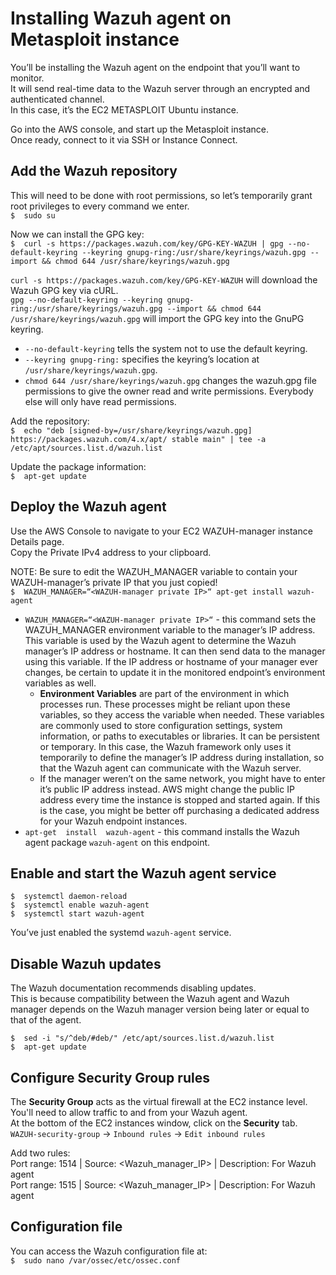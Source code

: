 # Installing Wazuh agent on Metasploit instance

You’ll be installing the Wazuh agent on the endpoint that you’ll want to monitor.<br>
It will send real-time data to the Wazuh server through an encrypted and authenticated channel.<br>
In this case, it’s the EC2 METASPLOIT Ubuntu instance.

Go into the AWS console, and start up the Metasploit instance.<br>
Once ready, connect to it via SSH or Instance Connect.<br>

## Add the Wazuh repository
This will need to be done with root permissions, so let’s temporarily grant root privileges to every command we enter.<br>
`$  sudo su`

Now we can install the GPG key:<br>
`$  curl -s https://packages.wazuh.com/key/GPG-KEY-WAZUH | gpg --no-default-keyring --keyring gnupg-ring:/usr/share/keyrings/wazuh.gpg --import && chmod 644 /usr/share/keyrings/wazuh.gpg`

`curl -s https://packages.wazuh.com/key/GPG-KEY-WAZUH`  will download the Wazuh GPG key via cURL.<br>
`gpg --no-default-keyring --keyring gnupg-ring:/usr/share/keyrings/wazuh.gpg --import && chmod 644 /usr/share/keyrings/wazuh.gpg`  will import the GPG key into the GnuPG keyring. <br>
* `--no-default-keyring`  tells the system not to use the default keyring.
* `--keyring gnupg-ring:`  specifies the keyring’s location at  `/usr/share/keyrings/wazuh.gpg`.
* `chmod 644 /usr/share/keyrings/wazuh.gpg`  changes the wazuh.gpg file permissions to give the owner read and write permissions. Everybody else will only have read permissions.

Add the repository:<br>
`$  echo "deb [signed-by=/usr/share/keyrings/wazuh.gpg] https://packages.wazuh.com/4.x/apt/ stable main" | tee -a /etc/apt/sources.list.d/wazuh.list`

Update the package information:<br>
`$  apt-get update`

## Deploy the Wazuh agent
Use the AWS Console to navigate to your EC2 WAZUH-manager instance Details page.<br>
Copy the  Private IPv4 address  to your clipboard.<br>

NOTE: Be sure to edit the WAZUH_MANAGER variable to contain your WAZUH-manager’s private IP that you just copied!<br>
`$  WAZUH_MANAGER=“<WAZUH-manager private IP>“ apt-get install wazuh-agent`

* `WAZUH_MANAGER=“<WAZUH-manager private IP>“`  -  this command sets the WAZUH_MANAGER environment variable to the manager’s IP address. This variable is used by the Wazuh agent to determine the Wazuh manager’s IP address or hostname. It can then send data to the manager using this variable. If the IP address or hostname of your manager ever changes, be certain to update it in the monitored endpoint’s environment variables as well.<br>
    * **Environment Variables**  are part of the environment in which processes run. These processes might be reliant upon these variables, so they access the variable when needed. These variables are commonly used to store configuration settings, system information, or paths to executables or libraries. It can be persistent or temporary. In this case, the Wazuh framework only uses it temporarily to define the manager’s IP address during installation, so that the Wazuh agent can communicate with the Wazuh server. 
    * If the manager weren’t on the same network, you might have to enter it’s public IP address instead. AWS might change the public IP address every time the instance is stopped and started again. If this is the case, you might be better off purchasing a dedicated address for your Wazuh endpoint instances.
* `apt-get  install  wazuh-agent`  -  this command installs the Wazuh agent package  `wazuh-agent`  on this endpoint. 

## Enable and start the Wazuh agent service
```
$  systemctl daemon-reload
$  systemctl enable wazuh-agent
$  systemctl start wazuh-agent
```
You’ve just enabled the systemd  `wazuh-agent`  service.

## Disable Wazuh updates
The Wazuh documentation recommends disabling updates.<br>
This is because compatibility between the Wazuh agent and Wazuh manager depends on the Wazuh manager version being later or equal to that of the agent.
```
$  sed -i "s/^deb/#deb/" /etc/apt/sources.list.d/wazuh.list
$  apt-get update
```

## Configure Security Group rules
The  **Security Group**  acts as the virtual firewall at the EC2 instance level.<br>
You'll need to allow traffic to and from your Wazuh agent.<br>
At the bottom of the EC2 instances window, click on the  **Security**  tab.<br>
`WAZUH-security-group`  ->  `Inbound rules`  ->  `Edit inbound rules`

Add two rules:<br>
Port range:  1514  |  Source: <Wazuh_manager_IP>  |  Description: For Wazuh agent<br>
Port range:  1515  |  Source: <Wazuh_manager_IP>  |  Description: For Wazuh agent


## Configuration file
You can access the Wazuh configuration file at:<br>
`$  sudo nano /var/ossec/etc/ossec.conf`

